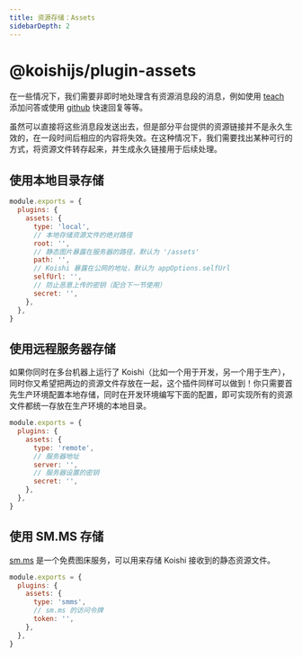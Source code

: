 ```yaml
---
title: 资源存储：Assets
sidebarDepth: 2
---
```


# @koishijs/plugin-assets

在一些情况下，我们需要非即时地处理含有资源消息段的消息，例如使用 [teach](../teach/) 添加问答或使用 [github](./github.md) 快速回复等等。

虽然可以直接将这些消息段发送出去，但是部分平台提供的资源链接并不是永久生效的，在一段时间后相应的内容将失效。在这种情况下，我们需要找出某种可行的方式，将资源文件转存起来，并生成永久链接用于后续处理。

## 使用本地目录存储

```js koishi.config.js
module.exports = {
  plugins: {
    assets: {
      type: 'local',
      // 本地存储资源文件的绝对路径
      root: '',
      // 静态图片暴露在服务器的路径，默认为 '/assets'
      path: '',
      // Koishi 暴露在公网的地址，默认为 appOptions.selfUrl
      selfUrl: '',
      // 防止恶意上传的密钥（配合下一节使用）
      secret: '',
    },
  },
}
```

## 使用远程服务器存储

如果你同时在多台机器上运行了 Koishi（比如一个用于开发，另一个用于生产），同时你又希望把两边的资源文件存放在一起，这个插件同样可以做到！你只需要首先生产环境配置本地存储，同时在开发环境编写下面的配置，即可实现所有的资源文件都统一存放在生产环境的本地目录。

```js koishi.config.js
module.exports = {
  plugins: {
    assets: {
      type: 'remote',
      // 服务器地址
      server: '',
      // 服务器设置的密钥
      secret: '',
    },
  },
}
```

## 使用 SM.MS 存储

[sm.ms](https://sm.ms/) 是一个免费图床服务，可以用来存储 Koishi 接收到的静态资源文件。

```js koishi.config.js
module.exports = {
  plugins: {
    assets: {
      type: 'smms',
      // sm.ms 的访问令牌
      token: '',
    },
  },
}
```
